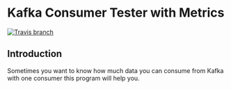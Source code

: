 # Kafka Consumer Tester with Metrics
[![Travis branch](https://img.shields.io/travis/com/toskatok/kkt/master.svg?style=flat-square)](https://travis-ci.com/toskatok/kkt)

## Introduction
Sometimes you want to know how much data you can consume from Kafka with one consumer this program will help you.
